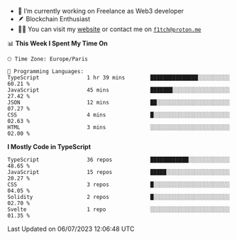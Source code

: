 - 🔭 I’m currently working on Freelance as Web3 developer
- 🪶 Blockchain Enthusiast
- 👨‍💻 You can visit my [website](https://f1tch.xyz) or contact me on [`f1tch@proton.me`](mailto:f1tch@proton.me)

<!--START_SECTION:waka-->
📊 **This Week I Spent My Time On** 

```text
🕑︎ Time Zone: Europe/Paris

💬 Programming Languages: 
TypeScript               1 hr 39 mins        ███████████████░░░░░░░░░░   60.21 % 
JavaScript               45 mins             ███████░░░░░░░░░░░░░░░░░░   27.42 % 
JSON                     12 mins             ██░░░░░░░░░░░░░░░░░░░░░░░   07.27 % 
CSS                      4 mins              █░░░░░░░░░░░░░░░░░░░░░░░░   02.63 % 
HTML                     3 mins              ░░░░░░░░░░░░░░░░░░░░░░░░░   02.00 % 
```

**I Mostly Code in TypeScript** 

```text
TypeScript               36 repos            ████████████░░░░░░░░░░░░░   48.65 % 
JavaScript               15 repos            █████░░░░░░░░░░░░░░░░░░░░   20.27 % 
CSS                      3 repos             █░░░░░░░░░░░░░░░░░░░░░░░░   04.05 % 
Solidity                 2 repos             █░░░░░░░░░░░░░░░░░░░░░░░░   02.70 % 
Svelte                   1 repo              ░░░░░░░░░░░░░░░░░░░░░░░░░   01.35 % 
```




 Last Updated on 06/07/2023 12:06:48 UTC
<!--END_SECTION:waka-->
